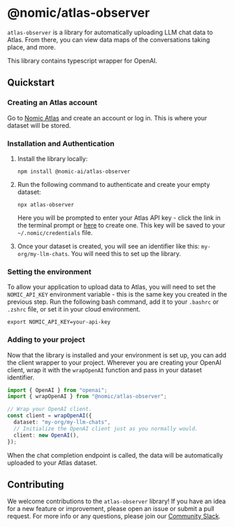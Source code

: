 # @nomic/atlas-observer

`atlas-observer` is a library for automatically uploading LLM chat data to Atlas. From there, you can view data maps of the conversations taking place, and more.

This library contains typescript wrapper for OpenAI.

## Quickstart

### Creating an Atlas account

Go to [Nomic Atlas](https://atlas.nomic.ai) and create an account or log in. This is where your dataset will be stored.

### Installation and Authentication

1. Install the library locally:

   `npm install @nomic-ai/atlas-observer`

2. Run the following command to authenticate and create your empty dataset:

   `npx atlas-observer`

   Here you will be prompted to enter your Atlas API key - click the link in the terminal prompt or [here](https://atlas.nomic.ai/cli-login) to create one. This key will be saved to your `~/.nomic/credentials` file.

3. Once your dataset is created, you will see an identifier like this: `my-org/my-llm-chats`. You will need this to set up the library.

### Setting the environment

To allow your application to upload data to Atlas, you will need to set the `NOMIC_API_KEY` environment variable - this is the same key you created in the previous step. Run the following bash command, add it to your `.bashrc` or `.zshrc` file, or set it in your cloud environment.

```
export NOMIC_API_KEY=your-api-key
```

### Adding to your project

Now that the library is installed and your environment is set up, you can add the client wrapper to your project. Wherever you are creating your OpenAI client, wrap it with the `wrapOpenAI` function and pass in your dataset identifier.

```typescript
import { OpenAI } from "openai";
import { wrapOpenAI } from "@nomic/atlas-observer";

// Wrap your OpenAI client.
const client = wrapOpenAI({
  dataset: "my-org/my-llm-chats",
  // Initialize the OpenAI client just as you normally would.
  client: new OpenAI(),
});
```

When the chat completion endpoint is called, the data will be automatically uploaded to your Atlas dataset.

## Contributing

We welcome contributions to the `atlas-observer` library! If you have an idea for a new feature or improvement, please open an issue or submit a pull request. For more info or any questions, please join our [Community Slack](https://join.slack.com/t/nomic-community/shared_invite/zt-2v68u5vvo-R41jXlb7la7dRDyWiv2TpA).
